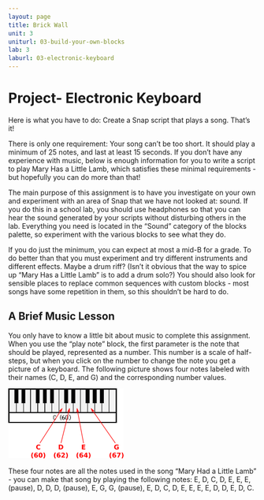 ```yaml
---
layout: page
title: Brick Wall
unit: 3
uniturl: 03-build-your-own-blocks
lab: 3
laburl: 03-electronic-keyboard
---
```



Project- Electronic Keyboard
===================

Here is what you have to do: Create a Snap script that plays a song. That’s it!

There is only one requirement: Your song can’t be too short. It should play a minimum of 25 notes, 
and last at least 15 seconds. If you don’t have any experience with music, below is enough information 
for you to write a script to play Mary Has a Little Lamb, which satisfies these minimal requirements - 
but hopefully you can do more than that!

The main purpose of this assignment is to have you investigate on your own and experiment with an area of Snap 
that we have not looked at: sound. If you do this in a school lab, you should use headphones so that you can 
hear the sound generated by your scripts without disturbing others in the lab. Everything you need is located 
in the “Sound” category of the blocks palette, so experiment with the various blocks to see what they do.


If you do just the minimum, you can expect at most a mid-B for a grade. To do better than that you must experiment 
and try different instruments and different effects. Maybe a drum riff? (Isn’t it obvious that the way to spice up 
“Mary Has a Little Lamb” is to add a drum solo?) You should also look for sensible places to replace common sequences 
with custom blocks - most songs have some repetition in them, so this shouldn’t be hard to do.

A Brief Music Lesson
------

You only have to know a little bit about music to complete this assignment. When you use the “play note” block, 
the first parameter is the note that should be played, represented as a number.  This number is a scale of 
half-steps, but when you click on the number to change the note you get a picture of a keyboard. The following 
picture shows four notes labeled with their names (C, D, E, and G) and the corresponding number values.

<img src="keyboard.png">

These four notes are all the notes used in the song “Mary Had a Little Lamb” - you can make that song by 
playing the following notes: E, D, C, D, E, E, E, (pause), D, D, D, (pause), E, G, G, (pause), E, D, C, D, 
E, E, E, E, D, D, E, D, C.
